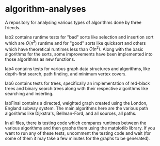 # algorithm-analyses
A repository for analysing various types of algorithms done by three
friends.

lab2 contains runtime tests for "bad" sorts like selection and insertion sort
which are $O(n^2)$ runtime and for "good" sorts like quicksort and others which
have theoretical runtimes less than $O(n^2)$. Along with the basic algorithms
for the sorts, some improvements have been implemented into those algorithms
as new functions. 

lab4 contains tests for various graph data structures and algorithms, like depth-first 
search, path finding, and minimum vertex covers.

lab6 contains tests for trees, specifically an implementation of red-black trees and 
binary search trees along with their respective algorithms like searching and inserting.

labFinal contains a directed, weighted graph created using the London, England subway system.
The main algorithms here are the various path algorithms like Dijkstra's, Bellman-Ford,
and all sources, all paths.

In all files, there is testing code which compares runtimes between the various algorithms
and then graphs them using the matplotlib library. If you want to run any of these tests,
uncomment the testing code and wait (for some of them it may take a few minutes for the 
graphs to be generated).
